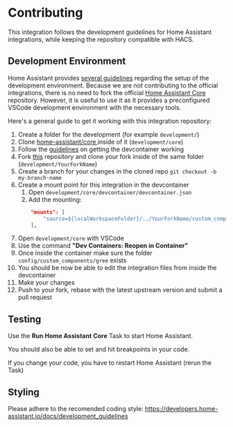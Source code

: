 # Contributing

This integration follows the development guidelines for Home Assistant integrations, while keeping the repository compatible with HACS.

## Development Environment

Home Assistant provides [several guidelines](https://developers.home-assistant.io/docs/development_environment) regarding the setup of the development environment. Because we are not contributing to the official integrations, there is no need to fork the official [Home Assistant Core](https://github.com/home-assistant/core) repository. However, it is useful to use it as it provides a preconfigured VSCode development environment with the necessary tools.

Here's a general guide to get it working with this integration repository:

1. Create a folder for the development (for example `development/`)
2. Clone [home-assistant/core ](https://github.com/home-assistant/core) inside of it (`development/core`)
3. Follow the [guidelines](https://developers.home-assistant.io/docs/development_environment) on getting the devcontainer working
4. Fork [this](https://github.com/RobHofmann/HomeAssistant-GreeClimateComponent) repository and clone your fork inside of the same folder (`development/YourForkName`)
5. Create a branch for your changes in the cloned repo `git checkout -b my-branch-name`
6. Create a mount point for this integration in the devcontainer
    1. Open `development/core/devcontainer/devcontainer.json`
    2. Add the mounting:
	```json
		"mounts": [
			"source=${localWorkspaceFolder}/../YourForkName/custom_components/gree,target=/workspaces/core/config/custom_components/gree,type=bind"
		],
	```
7. Open `development/core` with VSCode
8. Use the command **"Dev Containers: Reopen in Container"**
9. Once inside the container make sure the folder `config/custom_components/gree` exists
10. You should be now be able to edit the integration files from inside the devcontainer
11. Make your changes
12. Push to your fork, rebase with the latest upstream version and submit a pull request

## Testing

Use the **Run Home Assistant Core** Task to start Home Assistant.

You should also be able to set and hit breakpoints in your code.

If you change your code, you have to restart Home Assistant (rerun the Task)

## Styling

Please adhere to the recomended coding style: https://developers.home-assistant.io/docs/development_guidelines